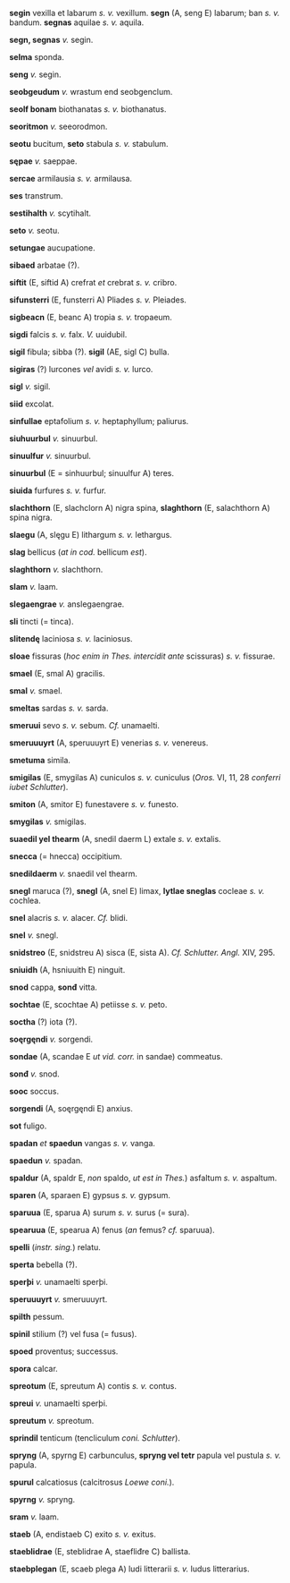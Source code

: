 **segin** vexilla et labarum *s. v.* vexillum. **segn** (A, seng E)
labarum; ban *s. v.* bandum. **segnas** aquilae *s. v.* aquila.

**segn, segnas** *v.* segin.

**selma** sponda.

**seng** *v.* segin.

**seobgeudum** *v.* wrastum end seobgenclum.

**seolf bonam** biothanatas *s. v.* biothanatus.

**seoritmon** *v.* seeorodmon.

**seotu** bucitum, **seto** stabula *s. v.* stabulum.

**sępae** *v.* saeppae.

**sercae** armilausia *s. v.* armilausa.

**ses** transtrum.

**sestihalth** *v.* scytihalt.

**seto** *v.* seotu.

**setungae** aucupatione.

**sibaed** arbatae (?).

**siftit** (E, siftid A) crefrat *et* crebrat *s. v.* cribro.

**sifunsterri** (E, funsterri A) Pliades *s. v.* Pleiades.

**sigbeacn** (E, beanc A) tropia *s. v.* tropaeum.

**sigdi** falcis *s. v.* falx. *V.* uuidubil.

**sigil** fibula; sibba (?). **sigil** (AE, sigl C) bulla.

**sigiras** (?) lurcones *vel* avidi *s. v.* lurco.

**sigl** *v.* sigil.

**siid** excolat.

**sinfullae** eptafolium *s. v.* heptaphyllum; paliurus.

**siuhuurbul** *v.* sinuurbul.

**sinuulfur** *v.* sinuurbul.

**sinuurbul** (E = sinhuurbul; sinuulfur A) teres.

**siuida** furfures *s. v.* furfur.

**slachthorn** (E, slachclorn A) nigra spina, **slaghthorn** (E,
salachthorn A) spina nigra.

**slaegu** (A, slęgu E) lithargum *s. v.* lethargus.

**slag** bellicus (*at in cod.* bellicum *est*).

**slaghthorn** *v.* slachthorn.

**slam** *v.* laam.

**slegaengrae** *v.* anslegaengrae.

**sli** tincti (= tinca).

**slitendę** laciniosa *s. v.* laciniosus.

**sloae** fissuras (*hoc enim in Thes. inter­cidit ante* scissuras) *s.
v.* fissurae.

**smael** (E, smal A) gracilis.

**smal** *v.* smael.

**smeltas** sardas *s. v.* sarda.

**smeruui** sevo *s. v.* sebum. *Cf.* unamaelti.

**smeruuuyrt** (A, speruuuyrt E) venerias *s. v.* venereus.

**smetuma** simila.

**smigilas** (E, smygilas A) cuniculos *s. v.* cuniculus (*Oros.* VI,
11, 28 *conferri iubet Schlutter*).

**smiton** (A, smitor E) funestavere *s. v.* funesto.

**smygilas** *v.* smigilas.

**suaedil yel thearm** (A, snedil daerm L) extale *s. v.* extalis.

**snecca** (= hnecca) occipitium.

**snedildaerm** *v.* snaedil vel thearm.

**snegl** maruca (?), **snegl** (A, snel E) limax, **lytlae sneglas**
cocleae *s. v.* cochlea.

**snel** alacris *s. v.* alacer. *Cf.* blidi.

**snel** *v.* snegl.

**snidstreo** (E, snidstreu A) sisca (E, sista A). *Cf. Schlutter.
Angl.* XIV, 295.

**sniuidh** (A, hsniuuith E) ninguit.

**snod** cappa, **sonđ** vitta.

**sochtae** (E, scochtae A) petiisse *s. v.* peto.

**soctha** (?) iota (?).

**soęrgęndi** *v.* sorgendi.

**sondae** (A, scandae E *ut vid. corr.* in sandae) commeatus.

**sonđ** *v.* snod.

**sooc** soccus.

**sorgendi** (A, soęrgęndi E) anxius.

**sot** fuligo.

**spadan** *et* **spaedun** vangas *s. v.* vanga.

**spaedun** *v.* spadan.

**spaldur** (A, spaldr E, *non* spaldo, *ut est in Thes.*) asfaltum *s.
v.* aspaltum.

**sparen** (A, sparaen E) gypsus *s. v.* gypsum.

**sparuua** (E, sparua A) surum *s. v.* surus (= sura).

**spearuua** (E, spearua A) fenus (*an* femus? *cf.* sparuua).

**spelli** (*instr. sing.*) relatu.

**sperta** bebella (?).

**sperþi** *v.* unamaelti sperþi.

**speruuuyrt** *v.* smeruuuyrt.

**spilth** pessum.

**spinil** stilium (?) vel fusa (= fusus).

**spoed** proventus; successus.

**spora** calcar.

**spreotum** (E, spreutum A) contis *s. v.* contus.

**spreui** *v.* unamaelti sperþi.

**spreutum** *v.* spreotum.

**sprindil** tenticum (tencliculum *coni. Schlutter*).

**spryng** (A, spyrng E) carbunculus, **spryng vel tetr** papula vel
pustula *s. v.* papula.

**spurul** calcatiosus (calcitrosus *Loewe coni.*).

**spyrng** *v.* spryng.

**sram** *v.* laam.

**staeb** (A, endistaeb C) exito *s. v.* exitus.

**staeblidrae** (E, steblidrae A, staefliđre C) ballista.

**staebplegan** (E, scaeb plega A) ludi litterarii *s. v.* ludus
litterarius.
